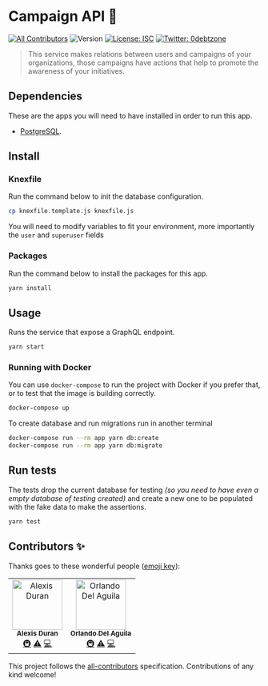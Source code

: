 # Campaign API 👋

[![All Contributors](https://img.shields.io/badge/all_contributors-2-orange.svg?style=flat-square)](#contributors)
![Version](https://img.shields.io/badge/version-1.0.0-blue.svg?cacheSeconds=2592000)
[![License: ISC](https://img.shields.io/badge/License-ISC-yellow.svg)](#)
[![Twitter: 0debtzone](https://img.shields.io/twitter/follow/0debtzone.svg?style=social)](https://twitter.com/0debtzone)

> This service makes relations between users and campaigns of your organizations, those campaigns have actions that help to promote the awareness of your initiatives.

## Dependencies

These are the apps you will need to have installed in order to run this app.

- [PostgreSQL](https://www.postgresql.org/).

## Install

### Knexfile

Run the command below to init the database configuration.

```sh
cp knexfile.template.js knexfile.js
```

You will need to modify variables to fit your environment, more importantly the `user` and `superuser` fields

### Packages

Run the command below to install the packages for this app.

```sh
yarn install
```

## Usage

Runs the service that expose a GraphQL endpoint.

```sh
yarn start
```

### Running with Docker

You can use `docker-compose` to run the project with Docker if you prefer that, or to test that the image is building correctly.

```sh
docker-compose up
```

To create database and run migrations run in another terminal

```sh
docker-compose run --rm app yarn db:create
docker-compose run --rm app yarn db:migrate
```

## Run tests

The tests drop the current database for testing _(so you need to have even a empty database of testing created)_ and create a new one to be populated with the fake data to make the assertions.

```sh
yarn test
```

## Contributors ✨

Thanks goes to these wonderful people ([emoji key](https://allcontributors.org/docs/en/emoji-key)):

<!-- ALL-CONTRIBUTORS-LIST:START - Do not remove or modify this section -->
<!-- prettier-ignore -->
<table>
  <tr>
    <td align="center"><a href="https://github.com/duranmla"><img src="https://avatars2.githubusercontent.com/u/1425162?v=4" width="100px;" alt="Alexis Duran"/><br /><sub><b>Alexis Duran</b></sub></a><br /><a href="#infra-duranmla" title="Infrastructure (Hosting, Build-Tools, etc)">🚇</a> <a href="https://github.com/duranmla/social-giveaways/commits?author=duranmla" title="Tests">⚠️</a> <a href="https://github.com/duranmla/social-giveaways/commits?author=duranmla" title="Code">💻</a></td>
    <td align="center"><a href="https://www.orlandodelaguila.com"><img src="https://avatars3.githubusercontent.com/u/849872?v=4" width="100px;" alt="Orlando Del Aguila"/><br /><sub><b>Orlando Del Aguila</b></sub></a><br /><a href="#infra-orlando" title="Infrastructure (Hosting, Build-Tools, etc)">🚇</a> <a href="https://github.com/duranmla/social-giveaways/commits?author=orlando" title="Tests">⚠️</a> <a href="https://github.com/duranmla/social-giveaways/commits?author=orlando" title="Code">💻</a></td>
  </tr>
</table>

<!-- ALL-CONTRIBUTORS-LIST:END -->

This project follows the [all-contributors](https://github.com/all-contributors/all-contributors) specification. Contributions of any kind welcome!
